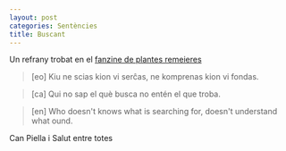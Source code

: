 ```yaml
---
layout: post
categories: Sentències
title: Buscant
---
```


Un refrany trobat en el [fanzine de plantes remeieres](https://salutentretotxs.files.wordpress.com/2012/07/fanzine-de-plantes.pdf)

> [eo] <span lang="eo">Kiu ne scias kion vi serĉas, ne komprenas kion vi fondas.</span>

> [ca] <span lang="ca">Qui no sap el què busca no entén el que troba.</span>

> [en] <span lang="en">Who doesn't knows what is searching for, doesn't understand what ound.</span>

Can Piella i Salut entre totes
